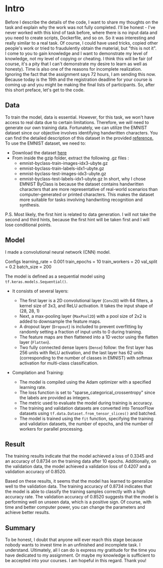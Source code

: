 # Intro
Before I describe the details of the code, I want to share my thoughts on the task and explain why the work was not fully completed.
I'll be honest - I've never worked with this kind of task before, where there is no input data and you need to create scripts, Dockerfile, and so on. So it was interesting and really similar to a real task. Of course, I could have used tricks, copied other people's work or tried to fraudulently obtain the material, but "this is not it". I come to you to gain knowledge and I want to demonstrate my level of knowledge, not my level of copying or cheating. I think this will be fair (of course, it's a pity that I can't demonstrate my desire to learn as well as honesty). Time is also one of the reasons for incomplete realization. Ignoring the fact that the assignment says 72 hours, I am sending this now. Because today is the 19th and the registration deadline for your course is coming up and you might be making the final lists of participants. So, after this short preface, let's get to the code.

## Data 
To train the model, data is essential. However, for this task, we won't have access to real data due to certain limitations. Therefore, we will need to generate our own training data. Fortunately, we can utilize the EMNIST dataset since our objective involves identifying handwritten characters. You can find the detailed description of this dataset in the provided [reference.](https://www.tensorflow.org/datasets/catalog/emnist )
To use the EMNIST dataset, we need to:
- Download the dataset [here](https://www.itl.nist.gov/iaui/vip/cs_links/EMNIST/gzip.zip)
- From inside the gzip folder, extract the following .gz files :
  - emnist-byclass-train-images-idx3-ubyte.gz
  - emnist-byclass-train-labels-idx1-ubyte.gz
  - emnist-byclass-test-images-idx3-ubyte.gz
  - emnist-byclass-test-labels-idx1-ubyte.gz
In short, why I chose EMNIST ByClass is because the dataset contains handwritten characters that are more representative of real-world scenarios than computer-generated or printed characters. This makes the dataset more suitable for tasks involving handwriting recognition and synthesis.

P.S. Most likely, the first hint is related to data generation. I will not take the second and third hints, because the first hint will be taken first and I will lose conditional points.

## Model
I made a convolutional neural network (CNN) model.

Configs
learning_rate = 0.001
train_epochs = 10
train_workers = 20
val_split = 0.2
batch_size = 200

The model is defined as a sequential model using `tf.keras.models.Sequential()`.
- It consists of several layers:
  - The first layer is a 2D convolutional layer (`Conv2D`) with 64 filters, a kernel size of 3x3, and ReLU activation. It takes the input shape of (28, 28, 1)
  - Next, a max-pooling layer (`MaxPool2D`) with a pool size of 2x2 is added to downsample the feature maps.
  - A dropout layer (`Dropout`) is included to prevent overfitting by randomly setting a fraction of input units to 0 during training.
  - The feature maps are then flattened into a 1D vector using the flatten layer (`Flatten`).
  - Two fully connected dense layers (`Dense`) follow: the first layer has 256 units with ReLU activation, and the last layer has 62 units (corresponding to the number of classes in EMNIST) with softmax activation for multi-class classification.

- Compilation and Training:
  - The model is compiled using the Adam optimizer with a specified learning rate.
  - The loss function is set to "sparse_categorical_crossentropy" since the labels are provided as integers.
  - The metric used to evaluate the model during training is accuracy.
  - The training and validation datasets are converted into TensorFlow datasets using `tf.data.Dataset.from_tensor_slices()` and batched.
  - The model is trained using the `fit` function, specifying the training and validation datasets, the number of epochs, and the number of workers for parallel processing.

## Result
The training results indicate that the model achieved a loss of 0.3345 and an accuracy of 0.8734 on the training data after 10 epochs. Additionally, on the validation data, the model achieved a validation loss of 0.4207 and a validation accuracy of 0.8520.

Based on these results, it seems that the model has learned to generalize well to the validation data. The training accuracy of 0.8734 indicates that the model is able to classify the training samples correctly with a high accuracy rate. The validation accuracy of 0.8520 suggests that the model is performing well on unseen data, which is a positive sign. Of course, with time and better computer power, you can change the parameters and achieve better results.

## Summary
To be honest, I doubt that anyone will ever reach this stage because nobody wants to invest time in an unfinished and incomplete task. I understand. Ultimately, all I can do is express my gratitude for the time you have dedicated to my assignment. Or maybe my knowledge is sufficient to be accepted into your courses. I am hopeful in this regard. Thank you!

